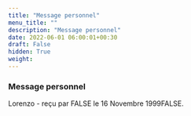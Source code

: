 ```yaml
---
title: "Message personnel"
menu_title: ""
description: "Message personnel"
date: 2022-06-01 06:00:01+00:30
draft: False
hidden: True
weight:
---
```

### Message personnel

Lorenzo - reçu par FALSE le 16 Novembre 1999FALSE.



